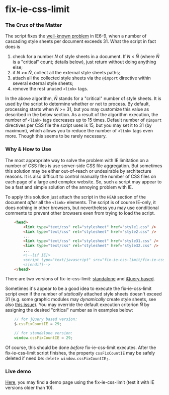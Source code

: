 # fix-ie-css-limit

### The Crux of the Matter

The script fixes the [well-known problem](http://support.microsoft.com/kb/262161/en-us) in IE6-9, when a number of cascading style sheets per document exceeds 31. What the script in fact does is

1. check for a number _N_ of style sheets in a document. If _N_ < _Ň_ (where _Ň_ is a "critical" count; details below), just return without doing anything else;
2. if _N_ >= _Ň_, collect all the external style sheets paths;
3. attach all the collected style sheets via the `@import` directive within several external style sheets;
4. remove the rest unused `<link>` tags.

In the above algorithm, _Ň_ stands for a "critical" number of style sheets. It is used by the script to determine whether or not to process. By default, processing starts when _N_ >= 31, but you may customize this value as described in the below section. As a result of the algorithm execution, the number of `<link>` tags decreases up to 15 times. Default number of `@import` directives per CSS file the script uses is 15, but you may set it to 31 (by maximum), which allows you to reduce the number of `<link>` tags even more. Though this seems to be rarely necessary.

### Why & How to Use

The most appropriate way to solve the problem with IE limitation on a number of CSS files is use server-side CSS file aggregation. But sometimes this solution may be either out-of-reach or undesirable by architecture reasons. It is also difficult to control manually the number of CSS files on each page of a large and complex website. So, such a script may appear to be a fast and simple solution of the annoying problem with IE.

To apply this solution just attach the script in the `HEAD` section of the document _after_ all the `<link>` elements. The script is of course IE-only, it does nothing in other browsers, but nevertheless you may use conditional comments to prevent other browsers even from trying to load the script.

```html
    <head>
        <link type="text/css" rel="stylesheet" href="style1.css" />
        <link type="text/css" rel="stylesheet" href="style2.css" />
        ...
        <link type="text/css" rel="stylesheet" href="style31.css" />
        <link type="text/css" rel="stylesheet" href="style32.css" />
        ...
        <!--[if IE]>
        <script type="text/javascript" src="fix-ie-css-limit/fix-ie-css-limit-standalone.min.js"></script>
        <![endif]-->
    </head>
```

There are two versions of fix-ie-css-limit: [standalone](https://github.com/Amphiluke/pure-js/tree/master/src/fix-ie-css-limit) and [jQuery based](https://github.com/Amphiluke/jquery-plugins/tree/master/src/fix-ie-css-limit).

Sometimes it's appear to be a good idea to execute the fix-ie-css-limit script even if the number of _statically_ attached style sheets doesn't exceed 31 (e.g. some graphic modules may _dynamically_ create style sheets, see also [this issue](https://github.com/Amphiluke/pure-js/issues/2)). You may override the default execution criterion _Ň_ by assigning the desired "critical" number as in examples below:

```javascript
    // for jQuery based version:
    $.cssFixCountIE = 29;
```

```javascript
    // for standalone version:
    window.cssFixCountIE = 29;
```

Of course, this should be done _before_ fix-ie-css-limit executes. After the fix-ie-css-limit script finishes, the property `cssFixCountIE` may be safely deleted if need be: `delete window.cssFixCountIE;`.

### Live demo

[Here](http://diapeira.1gb.ru/diapeira/other/test-fix-ie-css-limit/), you may find a demo page using the fix-ie-css-limit (test it with IE versions older than 10).
